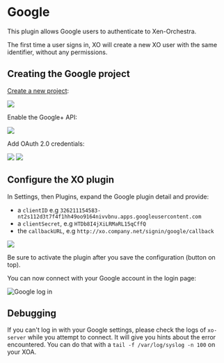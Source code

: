 # Google

This plugin allows Google users to authenticate to Xen-Orchestra.

The first time a user signs in, XO will create a new XO user with the same identifier, without any permissions.

## Creating the Google project

[Create a new project](https://console.developers.google.com/project):

![](https://raw.githubusercontent.com/vatesfr/xen-orchestra/master/packages/xo-server-auth-google/create-project-2.png)

Enable the Google+ API:

![](https://raw.githubusercontent.com/vatesfr/xen-orchestra/master/packages/xo-server-auth-google/enable-google+-api.png)

Add OAuth 2.0 credentials:

![](https://raw.githubusercontent.com/vatesfr/xen-orchestra/master/packages/xo-server-auth-google/add-oauth2-credentials.png)
![](https://raw.githubusercontent.com/vatesfr/xen-orchestra/master/packages/xo-server-auth-google/add-oauth2-credentials-2.png)

## Configure the XO plugin

In Settings, then Plugins, expand the Google plugin detail and provide:

- a `clientID` e.g `326211154583-nt2s112d3t7f4f1hh49oo9164nivvbnu.apps.googleusercontent.com`
- a `clientSecret`, e.g `HTDb8I4jXiLRMaRL15qCffQ`
- the `callbackURL`, e.g `http://xo.company.net/signin/google/callback`

![](./assets/googleconfig.png)

Be sure to activate the plugin after you save the configuration (button on top).

You can now connect with your Google account in the login page:

![Google log in]()

## Debugging

If you can't log in with your Google settings, please check the logs of `xo-server` while you attempt to connect. It will give you hints about the error encountered. You can do that with a `tail -f /var/log/syslog -n 100` on your XOA.

